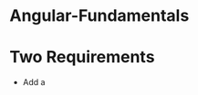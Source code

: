 # Angular-Fundamentals

# Two Requirements
- Add a <script> tag pointing to angular.js
- Add an ng-app attribute in your HTML
-- ng-app is an angular directive
-- The ng is short for Angular

# Controller Basics
- Controller directive in HTML (ng-controller)
- Controller will be a function that Angular invokes
- Controller takes a $scope parameter
- attach model to $scope
